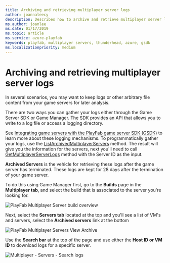```yaml
---
title: Archiving and retrieving multiplayer server logs
author: joannaleecy
description: Describes how to archive and retrieve multiplayer server logs.
ms.author: joanlee
ms.date: 01/17/2019
ms.topic: article
ms.service: azure-playfab
keywords: playfab, multiplayer servers, thunderhead, azure, gsdk
ms.localizationpriority: medium
---
```


# Archiving and retrieving multiplayer server logs

In several scenarios, you may want to keep logs or other arbitrary file content from your game servers for later analysis. 

There are two ways you can gather your logs either through the Game Server SDK or Game Manager. The SDK provides an API that allows you to write to a log file or access a logging directory.

See [Integrating game servers with the PlayFab game server SDK (GSDK)](integrating-game-servers-with-gsdk.md) to learn more about these logging mechanisms. To programmatically gather your logs, use the [ListArchivedMultiplayerServers](xref:titleid.playfabapi.com.multiplayer.multiplayerserver.listarchivedmultiplayerservers) method. The result will give you the information for the servers, next you'll need to call [GetMultiplayerServerLogs](xref:titleid.playfabapi.com.multiplayer.multiplayerserver.getmultiplayerserverlogs) method with the Server ID as the input. 


**Archived Servers** is the vehicle for retrieving these logs after the game server has terminated. These logs are kept for 28 days after the termination of your game server.


To do this using Game Manager first, go to the **Builds** page in the **Multiplayer tab**, and select the build that is associated to the server you're looking for. 

![PlayFab Multiplayer Server build overview](media/build-overview.png)

Next, select the **Servers tab** located at the top and you'll see a list of VM's and servers, select the **Archived servers** link at the bottom 

![PlayFab Multiplayer Servers View Archive](media/build-server-archivedlink.png)

Use the **Search bar** at the top of the page and use either the **Host ID or VM ID** to download logs for a specific server. 

![Multiplayer - Servers - Search logs](media/build-server-archived.png)
